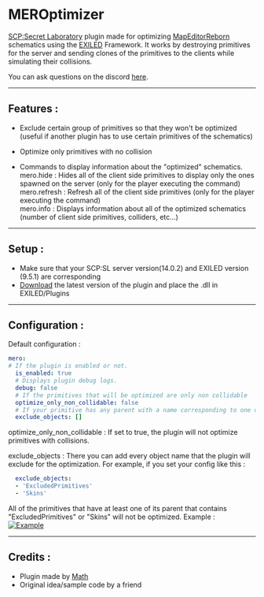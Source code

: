 # MEROptimizer

[SCP:Secret Laboratory](https://store.steampowered.com/app/700330/SCP_Secret_Laboratory/) plugin made for optimizing  [MapEditorReborn](https://github.com/Michal78900/MapEditorReborn) schematics using the [EXILED](https://github.com/ExMod-Team/EXILED) Framework.
It works by destroying primitives for the server and sending clones of the primitives to the clients while simulating their collisions.

You can ask questions on the discord [here](https://discord.gg/AYkFPb6dzv).

---

Features : 
-- 
- Exclude certain group of primitives so that they won't be optimized (useful if another plugin has to use certain primitives of the schematics)

- Optimize only primitives with no collision

- Commands to display information about the "optimized" schematics.
<br>mero.hide : Hides all of the client side primitives to display only the ones spawned on the server (only for the player executing the command)
<br>mero.refresh : Refresh all of the client side primitives (only for the player executing the command)
<br>mero\.info : Displays information about all of the optimized schematics (number of client side primitives, colliders, etc...)

---

Setup : 
-- 
- Make sure that your SCP:SL server version(14.0.2) and EXILED version (9.5.1) are corresponding <br>
- [Download](https://github.com/MathMot/MEROptimizer/releases/latest) the latest version of the plugin and place the .dll in EXILED/Plugins

---

Configuration : 
-- 
Default configuration : 
```yaml
mero:
# If the plugin is enabled or not.
  is_enabled: true
  # Displays plugin debug logs.
  debug: false
  # If the primitives that will be optimized are only non collidable
  optimize_only_non_collidable: false
  # If your primitive has any parent with a name corresponding to one of them, it will not be optimized.
  exclude_objects: []
```
optimize_only_non_collidable : If set to true, the plugin will not optimize primitives with collisions.

exclude_objects : There you can add every object name that the plugin will exclude for the optimization.
For example, if you set your config like this : 
```yml
  exclude_objects:
  - 'ExcludedPrimitives'
  - 'Skins'
  ```
All of the primitives that have at least one of its parent  that contains "ExcludedPrimitives" or "Skins" will not be optimized.
Example : <br>
[![Example](https://imgur.com/JmTM9k6.png)](https://imgur.com/JmTM9k6.png)

---

Credits : 
-- 
- Plugin made by [Math](https://github.com/MathMot) 
- Original idea/sample code by a friend

